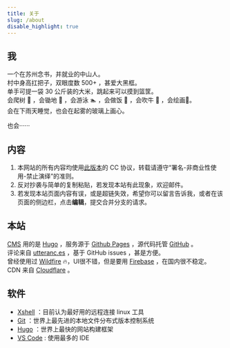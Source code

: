 ```yaml
---
title: 关于
slug: /about
disable_highlight: true
---
```


## 我

一个在苏州念书，并就业的中山人。  
村中身高扛把子，双眼度数 500+ ，甚爱大黑框。  
单手可提一袋 30 公斤装的大米，跳起来可以摸到篮筐。  
会爬树 🌳 ，会锄地 🎑 ，会游泳 🏊 ，会做饭 🍚 ，会吹牛 🎤 ，会绘画🎨。  
会在下雨天睡觉，也会在起雾的玻璃上画心。

也会······  

## 内容

1. 本网站的所有内容均使用[此版本](https://creativecommons.org/licenses/by-nc-nd/4.0/)的 CC 协议，转载请遵守“署名-非商业性使用-禁止演绎”的准则。
2. 反对抄袭与简单的复制粘贴，若发现本站有此现象，欢迎邮件。
3. 若发现本站页面内容有误，或是超链失效，希望你可以留言告诉我，或者在该页面的侧边栏，点击**编辑**，提交合并分支的请求。

## 本站

[CMS](https://baike.baidu.com/item/CMS/315935?fr=aladdin) 用的是 [Hugo](https://gohugo.io/) ，服务源于 [Github Pages](https://pages.github.com/) ，源代码托管 [GitHub](https://github.com/zsdycs/lipk.org) 。  
评论来自 [utteranc.es](https://utteranc.es/) ，基于 GitHub issues ，甚是方便。  
曾经使用过 [Wildfire](https://wildfire.js.org) 🔥，UI很不错，但是要用 [Firebase](https://firebase.google.com) ，在国内很不稳定。  
CDN 来自 [Cloudflare](https://www.cloudflare.com/) 。

## 软件

- [Xshell](https://www.netsarang.com/zh/xshell/) ：目前认为最好用的远程连接 linux 工具
- [Git](https://git-scm.com/) ：世界上最先进的本地文件分布式版本控制系统
- [Hugo](http://gohugo.io) ：世界上最快的网站构建框架
- [VS Code](https://code.visualstudio.com/) : 使用最多的 IDE
